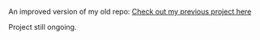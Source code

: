 An improved version of my old repo: [Check out my previous project here](https://github.com/MichaelWaruiru/SaccoManagement)

Project still ongoing.
